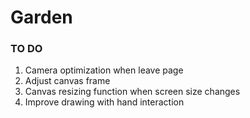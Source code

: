# Garden

### TO DO

1. Camera optimization when leave page
2. Adjust canvas frame
3. Canvas resizing function when screen size changes
4. Improve drawing with hand interaction
